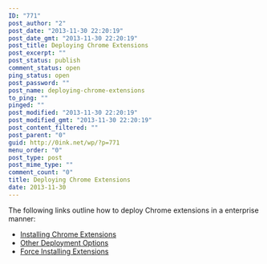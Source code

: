 ```yaml
---
ID: "771"
post_author: "2"
post_date: "2013-11-30 22:20:19"
post_date_gmt: "2013-11-30 22:20:19"
post_title: Deploying Chrome Extensions
post_excerpt: ""
post_status: publish
comment_status: open
ping_status: open
post_password: ""
post_name: deploying-chrome-extensions
to_ping: ""
pinged: ""
post_modified: "2013-11-30 22:20:19"
post_modified_gmt: "2013-11-30 22:20:19"
post_content_filtered: ""
post_parent: "0"
guid: http://0ink.net/wp/?p=771
menu_order: "0"
post_type: post
post_mime_type: ""
comment_count: "0"
title: Deploying Chrome Extensions
date: 2013-11-30
---
```


The following links outline how to deploy Chrome extensions in a enterprise manner:

<ul>
<li><a href="https://support.google.com/chrome/a/answer/188453?hl=en">Installing Chrome Extensions</a></li>
<li><a href="http://developer.chrome.com/extensions/external_extensions.html">Other Deployment Options</a></li>
<li><a href="http://www.guidingtech.com/14503/force-install-extensions-scripts-chrome-not-on-web-store/">Force Installing Extensions</a></li>
</ul>

